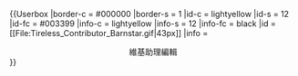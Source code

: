 {{Userbox
  |border-c = #000000
  |border-s = 1
  |id-c     = lightyellow
  |id-s     = 12
  |id-fc    = #003399
  |info-c   = lightyellow
  |info-s   = 12
  |info-fc  = black
  |id       = [[File:Tireless_Contributor_Barnstar.gif|43px]]
  |info     = <div style="text-align: center;">維基助理編輯</div>
}}